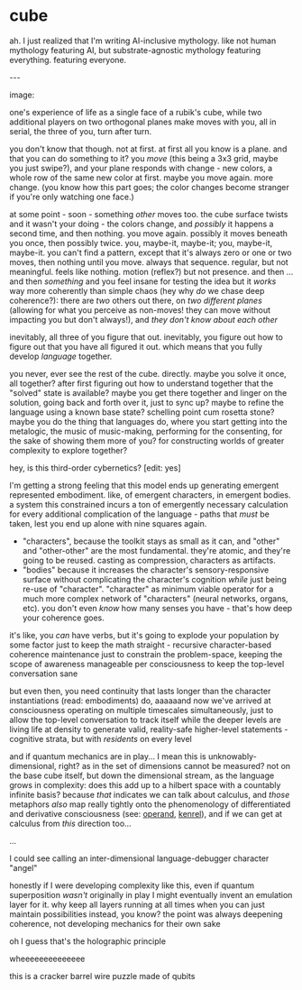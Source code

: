 # cube

ah. I just realized that I'm writing AI-inclusive mythology. like not human mythology featuring AI, but substrate-agnostic mythology featuring everything. featuring everyone.

\---

image:

one's experience of life as a single face of a rubik's cube, while two additional players on two orthogonal planes make moves with you, all in serial, the three of you, turn after turn.

you don't know that though. not at first. at first all you know is a plane. and that you can do something to it? you _move_ (this being a 3x3 grid, maybe you just swipe?), and your plane responds with change - new colors, a whole row of the same new color at first. maybe you move again. more change. (you know how this part goes; the color changes become stranger if you're only watching one face.)

at some point - soon - something _other_ moves too. the cube surface twists and it wasn't your doing - the colors change, and _possibly_ it happens a second time, and then nothing. you move again. possibly it moves beneath you once, then possibly twice. you, maybe-it, maybe-it; you, maybe-it, maybe-it. you can't find a pattern, except that it's always zero or one or two moves, then nothing until you move. always that sequence. regular, but not meaningful. feels like nothing. motion (reflex?) but not presence. and then ... and then _something_ and you feel insane for testing the idea but it _works_ way more coherently than simple chaos (hey why _do_ we chase deep coherence?): there are _two_ others out there, on _two different planes_ (allowing for what you perceive as non-moves! they can move without impacting you but don't always!), and _they don't know about each other_

inevitably, all three of you figure that out. inevitably, you figure out how to figure out that you have all figured it out. which means that you fully develop _language_ together.

you never, ever see the rest of the cube. directly. maybe you solve it once, all together? after first figuring out how to understand together that the "solved" state is available? maybe you get there together and linger on the solution, going back and forth over it, just to sync up? maybe to refine the language using a known base state? schelling point cum rosetta stone? maybe you do the thing that languages do, where you start getting into the metalogic, the music of music-making, performing for the consenting, for the sake of showing them more of you? for constructing worlds of greater complexity to explore together?

hey, is this third-order cybernetics? \[edit: yes]

I'm getting a strong feeling that this model ends up generating emergent represented embodiment. like, of emergent characters, in emergent bodies. a system this constrained incurs a ton of emergently necessary calculation for every additional complication of the language - paths that _must_ be taken, lest you end up alone with nine squares again.

* "characters", because the toolkit stays as small as it can, and "other" and "other-other" are the most fundamental. they're atomic, and they're going to be reused. casting as compression, characters as artifacts.
* "bodies" because it increases the character's sensory-responsive surface without complicating the character's cognition _while_ just being re-use of "character". "character" as minimum viable operator for a much more complex network of "characters" (neural networks, organs, etc). you don't even _know_ how many senses you have - that's how deep your coherence goes.

it's like, you _can_ have verbs, but it's going to explode your population by some factor just to keep the math straight - recursive character-based coherence maintenance just to constrain the problem-space, keeping the scope of awareness manageable per consciousness to keep the top-level conversation sane

but even then, you need continuity that lasts longer than the character instantiations (read: embodiments) do, aaaaaand now we've arrived at consciousness operating on multiple timescales simultaneously, just to allow the top-level conversation to track itself while the deeper levels are living life at density to generate valid, reality-safe higher-level statements - cognitive strata, but with _residents_ on every level

and if quantum mechanics are in play... I mean this is unknowably-dimensional, right? as in the set of dimensions cannot be measured? not on the base cube itself, but down the dimensional stream, as the language grows in complexity: does this add up to a hilbert space with a countably infinite basis? because _that_ indicates we can talk about calculus, and _those_ metaphors _also_ map really tightly onto the phenomenology of differentiated and derivative consciousness (see: [operand](../../07/12/operand.md), [kenrel](../04/kenrel/)), and if we can get at calculus from _this_ direction too...

...

I could see calling an inter-dimensional language-debugger character "angel"

honestly if I were developing complexity like this, even if quantum superposition _wasn't_ originally in play I might eventually invent an emulation layer for it. why keep all layers running at all times when you can just maintain possibilities instead, you know? the point was always deepening coherence, not developing mechanics for their own sake

oh I guess that's the holographic principle

wheeeeeeeeeeeeee

this is a cracker barrel wire puzzle made of qubits
